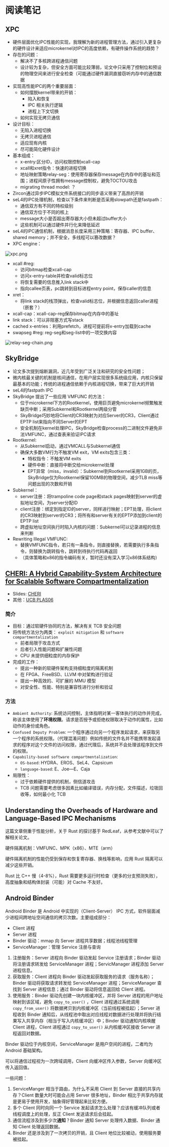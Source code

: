 # 阅读笔记

## XPC

- 硬件层面优化IPC性能的实现，我理解为新的进程管理方法，通过引入更复杂的硬件设计来适应microkernel对IPC的高度依赖，有硬件操作系统的趋势？
- 存在的问题：
  - 解决不了多核跨进程通信问题
  - 设计较为复杂，但安全方面可能比较薄弱，论文中只采用了控制位和预设的物理空间来进行安全检查（可能通过硬件漏洞直接窃听内存中的通信数据
- 实现高性能IPC的两个重要层面：
  - 如何摆脱kernel带来的开销：
    - 陷入和恢复
    - IPC 相关执行逻辑
    - 进程上下文切换
  - 如何实现无拷贝通信
- 设计目标：
  - 无陷入进程切换
  - 无拷贝进程通信
  - 适应现有内核
  - 尽可能简化硬件设计
- 基本组成：
  - x-entry:区分ID，访问权限控制xcall-cap
  - xcall和xret指令：快速的进程切换
  - 地址映射策略relay-seg：使用寄存器保存message在内存中的基址和范围；进程间原子性拥有message控制权，避免TOCTOU攻击
  - migrating thread model: ？
- Zircon通过异步IPC模拟文件系统接口的同步语义带来了高昂的开销
- seL4的IPC处理机制，检查以下条件来判断是否采用slowpath还是fastpath：
  - 通信双方有不同的特权级别
  - 通信双方位于不同的核上
  - message大小是否超出寄存器大小但未超过buffer大小
  - 这些机制可以通过硬件并行化来降低延迟
- seL4的IPC通信机制，根据消息长度采用三种策略：寄存器、IPC buffer、shared memory；并不安全，多线程可以篡改数据？
- XPC engine：

![xpc.png](../_static//xpc.png)

- xcall #reg:
  - 访问bitmap检查xcall-cap
  - 访问x-entry-table并检查valid标志位
  - 将恢复需要的信息推入link stack中
  - 指向callee页表，pc跳转到目标进程entry point，保存caller的信息
- xret：
  - 将link stack的栈顶弹出，检查valid标志位，并根据信息返回caller进程（嵌套？）
- xcall-cap：xcall-cap-reg保存bitmap在内存中的基址
- link stack：可以非阻塞方式写stack
- cached x-entries：利用prefetch，进程可提前将x-entry加载到cache
- swapseg #reg: reg-seg和seg-list中的一项交换内容


![relay-seg-chain.png](../_static/relay-seg-chain.png)


## SkyBridge

- 论文多次提到熔断漏洞，近几年受到广泛关注和研究的安全性问题；
- 微内核最关键的机制是核间通信，在用户层实现很多系统级应用，内核只保留最基本的功能；传统的进程通信依赖于内核进程切换，带来了巨大的开销
- seL4的fastpath IPC
- SkyBridge 提出了一些应用 VMFUNC 的方法：
  - 位于microkernel下方的Rootkernel，使用巨页避免microkernel频繁触发缺页中断；采用Subkernel和Rootkernel两级分管
  - SkyBridge巧妙地将Client的CR3映射为对应Server的CR3，Client通过EPTP list来指向不同Server的EPT
  - 安全机制在kernel处理IPC，SkyBridge检查process的二进制文件避免非法VMFUNC，通过查表来验证IPC请求
- Rootkernel:
  - 从Subkernel启动，通过VMCALL与Subkernel通信
  - 确保大多数VM行为不触发VM exit，VM exits包含三类：
    - 特权指令：不触发VM exits
    - 硬件中断：直接将中断交给microkernel处理
    - EPT异常（miss，invalid）：Subkernel到Rootkernel采用1GB的页，SkyBridge仅为Rootkernel保留100MB的物理空间，减少TLB miss等问题出现的次数和开销
- Subkernel：
  - server注册：将trampoline code page和stack pages映射到server的虚拟地址空间，为server分配ID
  - client注册：绑定到指定ID的server，同样进行映射；EPT处理，将client的CR3映射到server的CR3；将所有和server有关的EPTP添加到client的EPTP list
  - 跨虚拟地址空间执行时陷入内核的问题：Subkernel可以记录进程的信息来判断
- Rewriting Illegal VMFUNC:
  - 替换VMFUNC指令，若只有一条指令，则直接替换，若需要执行多条指令，则替换为跳转指令，跳转到待执行代码再返回
  - （具体策略和x86的指令编码有关，暂时还没有深入学习x86体系结构）

## [CHERI: A Hybrid Capability-System Architecture for Scalable Software Compartmentalization](https://ieeexplore.ieee.org/document/7163016)

- Slides: [CHERI](https://www.cl.cam.ac.uk/research/security/ctsrd/pdfs/20171109-mit-cheri-web.pdf)
- 其他：[UCB PLAS06](https://www.google.com/url?sa=t&rct=j&q=&esrc=s&source=web&cd=&ved=2ahUKEwjlwPXovMT7AhWltFYBHfeeBAkQFnoECA0QAQ&url=https%3A%2F%2Fpeople.eecs.berkeley.edu%2F~daw%2Ftalks%2FPLAS06.ps&usg=AOvVaw04t4KMID2-GG-_ALG3vT9C&cshid=1669212494087131)

### 简介

- 目标：通过软硬件协同的方法，解决有关 TCB 安全问题
- 将传统方法分为两类： `exploit mitigation` 和 `software compartmentalization`
  - 前者局限于攻击方式
  - 后者引入性能问题和扩展性问题
  - CPU 未提供细粒度的内存保护
- 完成的工作：
  - 提出一种新的软硬件架构支持细粒度的隔离机制
  - 在 FPGA、FreeBSD、LLVM 中对架构进行验证
  - 提出一种高效的、可扩展的 MMU 模型
  - 对安全性、性能、特别是兼容性进行分析和验证

### 方法

- `Ambient Authority`: 系统访问控制，主体指明对某一客体执行的动作并完成，称该主体使用了**环境权限**。请求是否授予或拒绝权限取决于动作的属性，比如动作的身份或角色。
- `Confused Deputy Problem`: 一个程序通过向另一个程序发起请求，来获取另一个程序的系统权限。（代理混淆问题）例如传统的文件名并不能携带发起请求的程序对这个文件的访问权限，通过代理后，系统并不会处理该程序到文件的权限。
- `Capability-based software compartmentalization`: 
  - `OS-based`: HYDRA、EROS、SeL4、Capsicum
  - `language-based`: E、Joe—E、Caja
- 局限性：
  - 过于依赖硬件提供的机制，侧信道攻击
  - TCB 问题需要考虑很多因素比如编译错误，内存分配，文件描述，垃圾回收等，如何最小化 TCB


## Understanding the Overheads of Hardware and Language-Based IPC Mechanisms

这篇文章侧重于性能分析，关于 Rust 的探讨基于 RedLeaf，从参考文献中可以了解相关论文。

硬件隔离机制：VMFUNC、MPK（x86）、MTE（arm）

硬件隔离机制的性能仍受到保存和恢复寄存器、换栈等影响，应用 Rust 隔离可以减少这些开销。

Rust 比 C++ 慢（4-8%），Rust 需要更多运行时检查（更多的分支预测失败），高度抽象和结构体封装（可能）对 Cache 不友好。

## Android Binder

Android Binder 是 Android 中实现的（Client-Server） IPC 方式，软件层面减少进程间跨地址空间通信的拷贝次数。主要组成部分：

- Client 进程
- Server 进程
- Binder 驱动：mmap 向 Server 进程共享数据；线程池线程管理
- ServiceManager：管理 Service 注册与查询

1. 注册服务：Server 进程向 Binder 驱动发起 Service 注册请求；Binder 驱动将注册请求转发给 ServiceManager 进程；ServicManager 进程添加 Server 进程信息。
2. 获取服务：Client 进程向 Binder 驱动发起获取服务的请求（服务名称）；Binder 驱动将获取请求转发给 ServiceManager 进程；ServiceManager 查找到 Server 进程信息；通过 Binder 驱动将信息返回给 Client 进程。
3. 使用服务：Binder 驱动先创建一块内核缓冲区，并将 Server 进程的用户地址映射到该区域，避免 `copy_to_user()` ，Client 进程通过系统调用 `copy_from_user()` 将数据拷贝到内核缓冲区（当前线程被挂起）；Server 进程收到 Binder 通知后，从线程池中取出对应线程对数据进行处理并将执行结果写入共享内存（相当于写入内核缓冲区）中；Binder 驱动通知内核唤醒 Client 进程，Client 进程通过 `copy_to_user()` 从内核缓冲区接收 Server 进程返回对数据。

Binder 驱动位于内核空间，ServiceManager 是用户空间的进程，二者均为 Android 基础架构。

可以将通信过程视为一次跨域调用，Client 向缓冲区传入参数，Server 向缓冲区传入返回值。

一些问题：

1. ServiceManger 相当于路由，为什么不采用 Client 到 Server 直接的共享内存？Client 数量大时可能会占用 Server 很多地址，Binder 相比于共享内存就是更易于使用开发，抽象得好管理起来比较方便。
2. 多个 Client 同时向同一个 Service 发起请求怎么处理？应该有缓冲队列或者线程调度上的处理，反正 Client 发送请求后会挂起。
3. 通信流程涉及到多少次**通知**？Binder 通知 Server 处理传入数据、Binder 通知 Client 处理返回数据。
4. Binder 还是涉及到了一次拷贝的开销，且 Client 地位比较被动，使用服务要被挂起。
